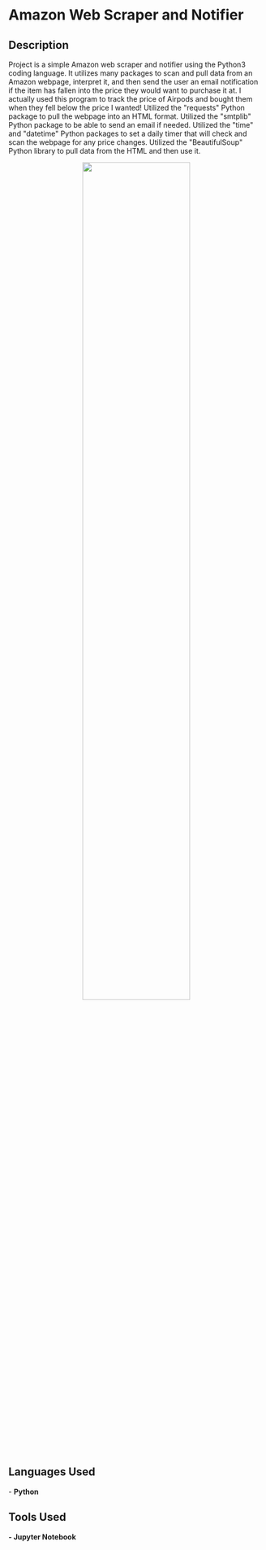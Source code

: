 <h1>Amazon Web Scraper and Notifier</h1>

<h2>Description</h2>
Project is a simple Amazon web scraper and notifier using the Python3 coding language. It utilizes many packages to scan and pull data from an Amazon webpage, interpret it, and then send the user an email notification if the item has fallen into the price they would want to purchase it at. I actually used this program to track the price of Airpods and bought them when they fell below the price I wanted! Utilized the "requests" Python package to pull the webpage into an HTML format. Utilized the "smtplib" Python package to be able to send an email if needed. Utilized the "time" and "datetime" Python packages to set a daily timer that will check and scan the webpage for any price changes. Utilized the "BeautifulSoup" Python library to pull data from the HTML and then use it.

<p align="center">
<img src="https://i.imgur.com/G7JGnkQ.png" height="65%" width="65%"/>
</p>
<h2>Languages Used</h2>
- <b> Python <b>
<h2>Tools Used</h2>
- <b> Jupyter Notebook <b>
